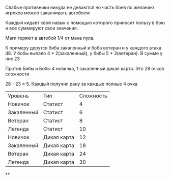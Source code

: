 

Слабые противники никуда не деваются но часть боев по желанию игроков можно заканчивать автобоем

Каждый кидает свой навык с помощью которого приносит пользу в бою и все суммируют свои значения.

Маги теряют в автобой 1/4 от мана пула.

К примеру дерутся биба закаленный и боба ветеран и у каждого атака d8. У бобы выпало 4 * 2(закаленный), у бибы 5 * 3(ветеран). В сумме у них 23

Против Бибы и Бобы 4 новичка, 1 закаленный дикая карта. Это 28 очков сложности

28 - 23 = 5. Каждый получил рану за каждые полные 4 очка

  
|            |             |           |
| ---------- | ----------- | --------- |
| Уровень    | Тип         | Сложность |
| Новичок    | Статист     | 4         |
| Закаленный | Статист     | 6         |
| Ветеран    | Статист     | 8         |
| Легенда    | Статист     | 10        |
| Новичок    | Дикая карта | 12        |
| Закаленный | Дикая карта | 18        |
| Ветеран    | Дикая карта | 24        |
| Легенда    | Дикая карта | 30        |

  
**